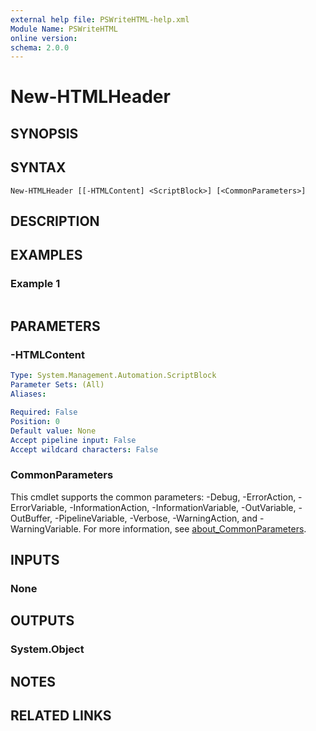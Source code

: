 ```yaml
---
external help file: PSWriteHTML-help.xml
Module Name: PSWriteHTML
online version:
schema: 2.0.0
---
```


# New-HTMLHeader

## SYNOPSIS


## SYNTAX

```
New-HTMLHeader [[-HTMLContent] <ScriptBlock>] [<CommonParameters>]
```

## DESCRIPTION


## EXAMPLES

### Example 1
```powershell

```



## PARAMETERS

### -HTMLContent


```yaml
Type: System.Management.Automation.ScriptBlock
Parameter Sets: (All)
Aliases:

Required: False
Position: 0
Default value: None
Accept pipeline input: False
Accept wildcard characters: False
```

### CommonParameters
This cmdlet supports the common parameters: -Debug, -ErrorAction, -ErrorVariable, -InformationAction, -InformationVariable, -OutVariable, -OutBuffer, -PipelineVariable, -Verbose, -WarningAction, and -WarningVariable. For more information, see [about_CommonParameters](http://go.microsoft.com/fwlink/?LinkID=113216).

## INPUTS

### None

## OUTPUTS

### System.Object
## NOTES

## RELATED LINKS
